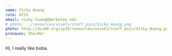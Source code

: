 ```yaml
---
name: Vicky Huang
role: UCS1
email: vicky.huang@berkeley.edu
# photo: ../resources/assets/staff_pics/Vicky_Huang.png
photo: http://ds100.org/sp25/resources/assets/staff_pics/Vicky_Huang.png
pronouns: She/Her
---
```

Hi, I really like boba. 